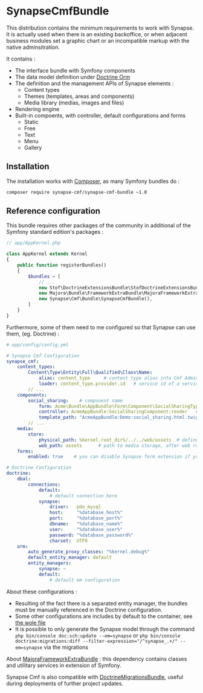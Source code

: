 # SynapseCmfBundle

This distribution contains the minimum requirements to work with Synapse. It is actually used when there is an existing backoffice, or when adjacent business modules set a graphic chart or an incompatible markup with the native adminsitration.

It contains :

 - The interface bundle with Symfony components
 - The data model definition under [Doctrine Orm](http://www.doctrine-project.org/projects/orm.html)
 - The definition and the management APIs of Synapse elements :
    - Content types
    - Themes (templates, areas and components)
    - Media library (medias, images and files)
 - Rendering engine
 - Built-in compoents, with controller, default configurations and forms
    - Static
    - Free
    - Text
    - Menu
    - Gallery

## Installation

The installation works with [Composer](https://getcomposer.org/), as many Symfony bundles do :

```bash
composer require synapse-cmf/synapse-cmf-bundle ~1.0
```

## Reference configuration

This bundle requires other packages of the community in additional of the Symfony standard edition's packages :

```php
// app/AppKernel.php

class AppKernel extends Kernel
{
    public function registerBundles()
    {
        $bundles = [
            // ...
            new Stof\DoctrineExtensionsBundle\StofDoctrineExtensionsBundle(),
            new Majora\Bundle\FrameworkExtraBundle\MajoraFrameworkExtraBundle($this),
            new Synapse\Cmf\Bundle\SynapseCmfBundle(),
        ]
    }
}
```
Furthermore, some of them need to me configured so that Synapse can use them, (eg. Doctrine) :

```yml
# app/config/config.yml

# Synapse Cmf Configuration
synapse_cmf:
    content_types:
        Content\Type\Entity\Full\Qualified\Class\Name:
            alias: content_type     # content type alias into Cmf Admin and configurations
            loader: content_type.provider.id   # service id of a service which can load this content type
        // ...
    components:
        social_sharing:    # component name
            form: Acme\Bundle\AppBundle\Form\Component\SocialSharingType.php   # component data form type
            controller: AcmeAppBundle:SocialSharingComponent:render   # component rendering controller
            template_path: "AcmeAppBundle:Demo:social_sharing.html.twig"  # component default template
        // ...
    media:
        store:
            physical_path: %kernel.root_dir%/../../web/assets  # define where store all files uploaded through media manager
            web_path: assets      # path to media storage, after web root
    forms:
        enabled: true    # you can disable Synapse form extension if you don't use them into your own content type forms

# Doctrine Configuration
doctrine:
    dbal:
        connections:
            default:
                # default connection here
            synapse:
                driver:   pdo_mysql
                host:     "%database_host%"
                port:     "%database_port%"
                dbname:   "%database_name%"
                user:     "%database_user%"
                password: "%database_password%"
                charset:  UTF8
    orm:
        auto_generate_proxy_classes: "%kernel.debug%"
        default_entity_manager: default
        entity_managers:
            synapse: ~
            default:
                # default em configuration
```

About these configurations :

  - Resulting of the fact there is a separated entity manager, the bundles must be manually referenced in the Doctrine configuration. 
  - Some other configurations are includes by default to the container, see [the wole file](https://github.com/Synapse-Cmf/synapse-cmf/blob/master/src/Synapse/Cmf/Bundle/Resources/config/config.yml)
  - It is possible to only generate the Synapse model through the command `php bin/console doc:sch:update --em=synapse` or `php bin/console doctrine:migrations:diff --filter-expression="/^synapse_.+/" --em=synapse` via the migrations

About [MajoraFrameworkExtraBundle](https://github.com/LinkValue/MajoraFrameworkExtraBundle) : this dependency contains classes and utilitary services in extension of Symfony. 

Synapse Cmf is also compatible with [DoctrineMigrationsBundle](http://symfony.com/doc/current/bundles/DoctrineMigrationsBundle/index.html), useful during deployments of further project updates.
